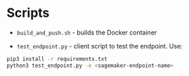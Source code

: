# Scripts

- `build_and_push.sh` - builds the Docker container

- `test_endpoint.py` - client script to test the endpoint. Use:

```bash
pip3 install -r requirements.txt
python3 test_endpoint.py -e <sagemaker-endpoint-name>
```
